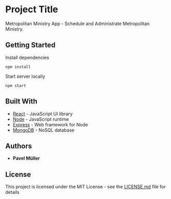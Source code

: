 # Project Title

Metropolitan Ministry App - Schedule and Administrate Metropolitan Ministry.

## Getting Started

Install dependencies
```
npm install
```

Start server locally
```
npm start
```

## Built With

* [React](https://facebook.github.io/react/) - JavaScript UI library
* [Node](https://nodejs.org/) - JavaScript runtime
* [Express](https://expressjs.com/) - Web framework for Node
* [MongoDB](https://www.mongodb.com/) - NoSQL database

## Authors

* **Pavel Müller**

## License

This project is licensed under the MIT License - see the [LICENSE.md](LICENSE.md) file for details